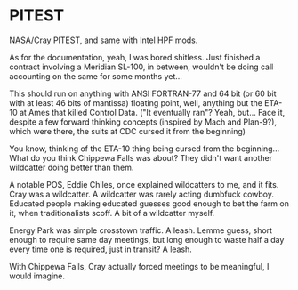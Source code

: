 # PITEST
NASA/Cray PITEST, and same with Intel HPF mods.

As for the documentation, yeah, I was bored shitless.  Just finished a contract involving a Meridian SL-100, in between, wouldn't be doing call accounting on the same for some months yet...

This should run on anything with ANSI FORTRAN-77 and 64 bit (or 60 bit with at least 46 bits of mantissa) floating point, well, anything but the ETA-10 at Ames that killed Control Data.  ("It eventually ran"?  Yeah, but...  Face it, despite a few forward thinking concepts (inspired by Mach and Plan-9?), which were there, the suits at CDC cursed it from the beginning)

You know, thinking of the ETA-10 thing being cursed from the beginning...  What do you think Chippewa Falls was about?  They didn't want another wildcatter doing better than them.

A notable POS, Eddie Chiles, once explained wildcatters to me, and it fits.  Cray was a wildcatter.  A wildcatter was rarely acting dumbfuck cowboy.  Educated people making educated guesses good enough to bet the farm on it, when traditionalists scoff. A bit of a wildcatter myself.

Energy Park was simple crosstown traffic.  A leash.  Lemme guess, short enough to require same day meetings, but long enough to waste half a day every time one is required, just in transit?  A leash.

With Chippewa Falls, Cray actually forced meetings to be meaningful, I would imagine.

